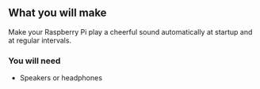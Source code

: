 ## What you will make

Make your Raspberry Pi play a cheerful sound automatically at startup and at regular intervals.

### You will need
- Speakers or headphones